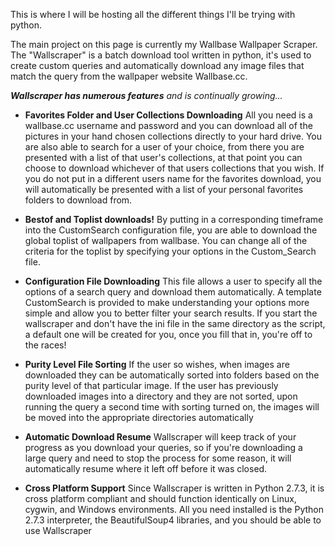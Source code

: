 This is where I will be hosting all the different things I'll be trying with python.

The main project on this page is currently my Wallbase Wallpaper Scraper. The "Wallscraper" is a batch download tool written in python, it's used to create custom queries and automatically download any image files that match the query from the wallpaper website Wallbase.cc.

_**Wallscraper has numerous features** and is continually growing..._

  * **Favorites Folder and User Collections Downloading** All you need is a wallbase.cc username and password and you can download all of the pictures in your hand chosen collections directly to your hard drive. You are also able to search for a user of your choice, from there you are presented with a list of that user's collections, at that point you can choose to download whichever of that users collections that you wish. If you do not put in a different users name for the favorites download, you will automatically be presented with a list of your personal favorites folders to download from.

  * **Bestof and Toplist downloads!** By putting in a corresponding timeframe into the CustomSearch configuration file, you are able to download the global toplist of wallpapers from wallbase. You can change all of the criteria for the toplist by specifying your options in the Custom\_Search file.

  * **Configuration File Downloading** This file allows a user to specify all the options of a search query and download them automatically. A template CustomSearch is provided to make understanding your options more simple and allow you to better filter your search results. If you start the wallscraper and don't have the ini file in the same directory as the script, a default one will be created for you, once you fill that in, you're off to the races!

  * **Purity Level File Sorting** If the user so wishes, when images are downloaded they can be automatically sorted into folders based on the purity level of that particular image. If the user has previously downloaded images into a directory and they are not sorted, upon running the query a second time with sorting turned on, the images will be moved into the appropriate directories automatically

  * **Automatic Download Resume** Wallscraper will keep track of your progress as you download your queries, so if you're downloading a large query and need to stop the process for some reason, it will automatically resume where it left off before it was closed.


  * **Cross Platform Support** Since Wallscraper is written in Python 2.7.3, it is cross platform compliant and should function identically on Linux, cygwin, and Windows environments. All you need installed is the Python 2.7.3 interpreter, the BeautifulSoup4 libraries, and you should be able to use Wallscraper